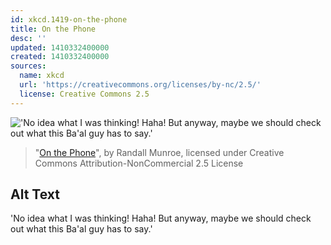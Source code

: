 ```yaml
---
id: xkcd.1419-on-the-phone
title: On the Phone
desc: ''
updated: 1410332400000
created: 1410332400000
sources:
  name: xkcd
  url: 'https://creativecommons.org/licenses/by-nc/2.5/'
  license: Creative Commons 2.5
---
```

!['No idea what I was thinking! Haha! But anyway, maybe we should check out what this Ba'al guy has to say.'](https://imgs.xkcd.com/comics/on_the_phone.png)
> "[On the Phone](https://xkcd.com/1419/)", by Randall Munroe, licensed under Creative Commons Attribution-NonCommercial 2.5 License

## Alt Text
'No idea what I was thinking! Haha! But anyway, maybe we should check out what this Ba'al guy has to say.'
